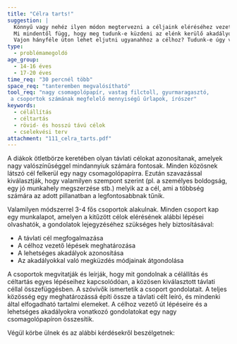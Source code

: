 ```yaml
---
title: "Célra tarts!"
suggestion: | 
  Könnyű vagy nehéz ilyen módon megtervezni a céljaink eléréséhez vezető utat? Mi mindentől függ ez? 
  Mi mindentől függ, hogy meg tudunk-e küzdeni az elénk kerülő akadályokkal? 
  Vajon hányféle úton lehet eljutni ugyanahhoz a célhoz? Tudunk-e úgy változtatni az utunkon, hogy közben nem tévesztjük szem elől az eredeti célunkat? Mi minden kell ahhoz, hogy erre képesek legyünk?
type:
  - problémamegoldó
age_group:
  - 14-16 éves
  - 17-20 éves
time_req: "30 percnél több"
space_req: "tanteremben megvalósítható"
tool_req: "nagy csomagolópapír, vastag filctoll, gyurmaragasztó, a csoportok számának megfelelő mennyiségű űrlapok, írószer"
keywords: 
  - célállítás
  - céltartás
  - rövid- és hosszú távú célok
  - cselekvési terv
attachment: "111_celra_tarts.pdf"
---
```


A diákok ötletbörze keretében olyan távlati célokat azonosítanak, amelyek nagy valószínűséggel mindannyiuk számára fontosak. Minden közösnek látszó cél felkerül egy nagy csomagolópapírra. Ezután szavazással kiválasztják, hogy valamilyen szempont szerint (pl. a személyes boldogság, egy jó munkahely megszerzése stb.) melyik az a cél, ami a többség számára az adott pillanatban a legfontosabbnak tűnik.

Valamilyen módszerrel 3-4 fős csoportok alakulnak. Minden csoport kap egy munkalapot, amelyen a kitűzött célok elérésének alábbi lépései olvashatók, a gondolatok lejegyzéséhez szükséges hely biztosításával:

* A távlati cél megfogalmazása
* A célhoz vezető lépések meghatározása
* A lehetséges akadályok azonosítása
* Az akadályokkal való megküzdés módjainak átgondolása

A csoportok megvitatják és leírják, hogy mit gondolnak a célállítás és céltartás egyes lépéseihez kapcsolódóan, a közösen kiválasztott távlati céllal összefüggésben. A szóvivők ismertetik a csoport gondolatait. A teljes közösség egy meghatározássá építi össze a távlati célt leíró, és mindenki által elfogadható tartalmi elemeket. A célhoz vezető út lépéseire és a lehetséges akadályokra vonatkozó gondolatokat egy nagy csomagolópapíron összesítik.

Végül körbe ülnek és az alábbi kérdésekről beszélgetnek:
  
  
